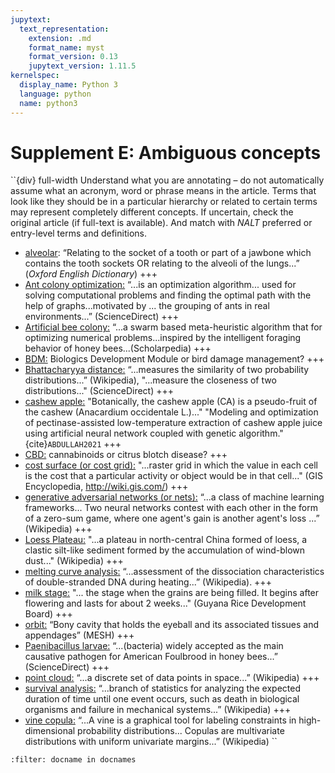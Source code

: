 ```yaml
---
jupytext:
  text_representation:
    extension: .md
    format_name: myst
    format_version: 0.13
    jupytext_version: 1.11.5
kernelspec:
  display_name: Python 3
  language: python
  name: python3
---
```


# Supplement E: Ambiguous concepts
``{div} full-width
Understand what you are annotating – do not automatically assume what an acronym, word or phrase means in the article. Terms that look like they should be in a particular hierarchy or related to certain terms may represent completely different concepts. If uncertain, check the original article (if full-text is available). And match with *NALT* preferred or entry-level terms and definitions. 

*	<u>alveolar</u>: “Relating to the socket of a tooth or part of a jawbone which contains the tooth sockets OR relating to the alveoli of the lungs...” (_Oxford English Dictionary_)
+++
*	<u>Ant colony optimization:</u> “...is an optimization algorithm... used for solving computational problems and finding the optimal path with the help of graphs...motivated by ... the grouping of ants in real environments...” (ScienceDirect)
+++
*	<u>Artificial bee colony:</u> “...a swarm based meta-heuristic algorithm that for optimizing numerical problems...inspired by the intelligent foraging behavior of honey bees...(Scholarpedia)
+++
*	<u>BDM:</u> Biologics Development Module or bird damage management?
+++
*	<u>Bhattacharyya distance:</u> “...measures the similarity of two probability distributions...” (Wikipedia), "...measure the closeness of two distributions..." (ScienceDirect)
+++
*	<u>cashew apple:</u> "Botanically, the cashew apple (CA) is a pseudo-fruit of the cashew (Anacardium occidentale L.)..."  "Modeling and optimization of pectinase-assisted low-temperature extraction of cashew apple juice using artificial neural network coupled with genetic algorithm."{cite}`ABDULLAH2021`
+++
*	<u>CBD:</u> cannabinoids or citrus blotch disease? 
+++
*	<u>cost surface (or cost grid):</u> "...raster grid in which the value in each cell is the cost that a particular activity or object would be in that cell..." (GIS Encyclopedia, http://wiki.gis.com/)
+++
*	<u>generative adversarial networks (or nets):</u> “...a class of machine learning frameworks... Two neural networks contest with each other in the form of a zero-sum game, where one agent's gain is another agent's loss ...” (Wikipedia)
+++
*	<u>Loess Plateau:</u> "...a plateau in north-central China formed of loess, a clastic silt-like sediment formed by the accumulation of wind-blown dust..." (Wikipedia)
+++
*	<u>melting curve analysis:</u> “...assessment of the dissociation characteristics of double-stranded DNA during heating...” (Wikipedia).
+++
*	<u>milk stage:</u> "... the stage when the grains are being filled. It begins after flowering and lasts for about 2 weeks..." (Guyana Rice Development Board)
+++
*	<u>orbit:</u> “Bony cavity that holds the eyeball and its associated tissues and appendages” (MESH)
+++
*	<u>Paenibacillus larvae:</u> “...(bacteria) widely accepted as the main causative pathogen for American Foulbrood in honey bees...” (ScienceDirect)
+++
*	<u>point cloud:</u> “...a discrete set of data points in space...” (Wikipedia)
+++
*	<u>survival analysis:</u> “...branch of statistics for analyzing the expected duration of time until one event occurs, such as death in biological organisms and failure in mechanical systems...” (Wikipedia)
+++
*	<u>vine copula:</u> “...A vine is a graphical tool for labeling constraints in high-dimensional probability distributions... Copulas are multivariate distributions with uniform univariate margins...” (Wikipedia)
``

```{bibliography} /book/references/references7.bib
:filter: docname in docnames
```

